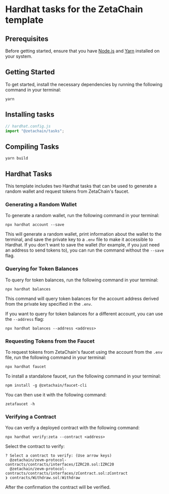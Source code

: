 # Hardhat tasks for the ZetaChain template

## Prerequisites

Before getting started, ensure that you have
[Node.js](https://nodejs.org/en/download) and [Yarn](https://yarnpkg.com/)
installed on your system.

## Getting Started

To get started, install the necessary dependencies by running the following
command in your terminal:

```
yarn
```

## Installing tasks

```ts
// hardhat.config.js
import "@zetachain/tasks";
```

## Compiling Tasks

```
yarn build
```

## Hardhat Tasks

This template includes two Hardhat tasks that can be used to generate a random
wallet and request tokens from ZetaChain's faucet.

### Generating a Random Wallet

To generate a random wallet, run the following command in your terminal:

```
npx hardhat account --save
```

This will generate a random wallet, print information about the wallet to the
terminal, and save the private key to a `.env` file to make it accessible to
Hardhat. If you don't want to save the wallet (for example, if you just need an
address to send tokens to), you can run the command without the `--save` flag.

### Querying for Token Balances

To query for token balances, run the following command in your terminal:

```
npx hardhat balances
```

This command will query token balances for the account address derived from the
private key specified in the `.env`.

If you want to query for token balances for a different account, you can use the
`--address` flag:

```
npx hardhat balances --address <address>
```

### Requesting Tokens from the Faucet

To request tokens from ZetaChain's faucet using the account from the `.env`
file, run the following command in your terminal:

```
npx hardhat faucet
```

To install a standalone faucet, run the following command in your terminal:

```
npm install -g @zetachain/faucet-cli
```

You can then use it with the following command:

```
zetafaucet -h
```

### Verifying a Contract

You can verify a deployed contract with the following command:

```
npx hardhat verify:zeta --contract <address>
```

Select the contract to verify:

```
? Select a contract to verify: (Use arrow keys)
  @zetachain/zevm-protocol-contracts/contracts/interfaces/IZRC20.sol:IZRC20
  @zetachain/zevm-protocol-contracts/contracts/interfaces/zContract.sol:zContract
❯ contracts/Withdraw.sol:Withdraw
```

After the confirmation the contract will be verified.
